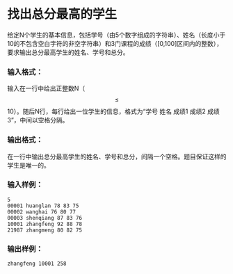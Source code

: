 # 找出总分最高的学生
给定N个学生的基本信息，包括学号（由5个数字组成的字符串）、姓名（长度小于10的不包含空白字符的非空字符串）和3门课程的成绩（[0,100]区间内的整数），要求输出总分最高学生的姓名、学号和总分。

### 输入格式：

输入在一行中给出正整数N（$$\le$$10）。随后N行，每行给出一位学生的信息，格式为“学号 姓名 成绩1 成绩2 成绩3”，中间以空格分隔。

### 输出格式：

在一行中输出总分最高学生的姓名、学号和总分，间隔一个空格。题目保证这样的学生是唯一的。

### 输入样例：
```in
5
00001 huanglan 78 83 75
00002 wanghai 76 80 77
00003 shenqiang 87 83 76
10001 zhangfeng 92 88 78
21987 zhangmeng 80 82 75
```

### 输出样例：
```out
zhangfeng 10001 258
```

